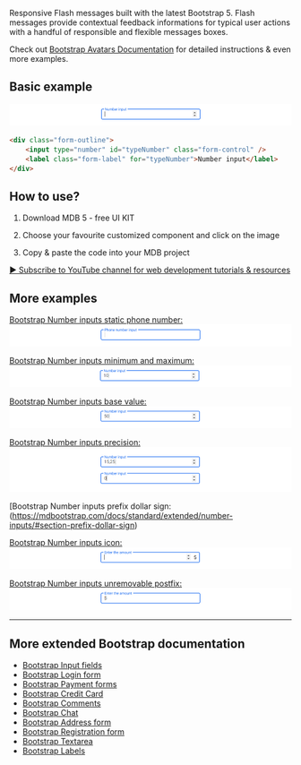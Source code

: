 
Responsive Flash messages built with the latest Bootstrap 5. Flash messages provide contextual feedback informations for typical user actions with a handful of responsible and flexible messages boxes.

Check out [Bootstrap Avatars Documentation](https://mdbootstrap.com/docs/standard/extended/flash-messages) for detailed instructions & even more examples.

## Basic example

![Bootstrap 5 Number inputs](/assets/basic-example.png)

```html
<div class="form-outline">
    <input type="number" id="typeNumber" class="form-control" />
    <label class="form-label" for="typeNumber">Number input</label>
</div>
```


## How to use?

1. Download MDB 5 - free UI KIT

2. Choose your favourite customized component and click on the image

3. Copy & paste the code into your MDB project

[▶️ Subscribe to YouTube channel for web development tutorials & resources](https://www.youtube.com/MDBootstrap?sub_confirmation=1)

## More examples

[Bootstrap Number inputs static phone number:
![Bootstrap 5 Avatar](/assets/phone-number.png)](https://mdbootstrap.com/docs/standard/extended/number-inputs/#section-phone-numer)

[Bootstrap Number inputs minimum and maximum:
![Bootstrap 5 Avatar](/assets/minimum-and-maximum.png)](https://mdbootstrap.com/docs/standard/extended/number-inputs/#section-minimum-and-maximum)

[Bootstrap Number inputs base value:
![Bootstrap 5 Avatar](/assets/base-value.png)](https://mdbootstrap.com/docs/standard/extended/number-inputs/#section-base-value)

[Bootstrap Number inputs precision:
![Bootstrap 5 Avatar](/assets/precision.png)](https://mdbootstrap.com/docs/standard/extended/number-inputs/#section-precision)

[Bootstrap Number inputs prefix dollar sign:
(https://mdbootstrap.com/docs/standard/extended/number-inputs/#section-prefix-dollar-sign)

[Bootstrap Number inputs icon:
![Bootstrap 5 Avatar](/assets/icon.png)](https://mdbootstrap.com/docs/standard/extended/number-inputs/#subsection-icon)

[Bootstrap Number inputs unremovable postfix:
![Bootstrap 5 Avatar](/assets/unremovable-postfix.png)](https://mdbootstrap.com/docs/standard/extended/number-inputs/#subsection-unremovable-sign)

___

## More extended Bootstrap documentation

<ul>
<li><a href="https://mdbootstrap.com/docs/standard/forms/input-fields">Bootstrap Input fields</a></li>
<li><a href="https://mdbootstrap.com/docs/standard/extended/login/">Bootstrap Login form</a></li>
<li><a href="https://mdbootstrap.com/docs/standard/extended/payment-forms/">Bootstrap Payment forms</a></li>
<li><a href="https://mdbootstrap.com/docs/standard/extended/credit-card/">Bootstrap Credit Card</a></li>
<li><a href="https://mdbootstrap.com/docs/standard/extended/comments/">Bootstrap Comments</a></li>
<li><a href="https://mdbootstrap.com/docs/standard/extended/chat/">Bootstrap Chat</a></li>
<li><a href="https://mdbootstrap.com/docs/standard/bootstrap-address-form/">Bootstrap Address form</a></li>
<li><a href="https://mdbootstrap.com/docs/standard/extended/registration/">Bootstrap Registration form</a></li>
<li><a href="https://mdbootstrap.com/docs/standard/extended/textarea/">Bootstrap Textarea</a></li>
<li><a href="https://mdbootstrap.com/docs/standard/extended/labels/">Bootstrap Labels</a></li>
</ul>
